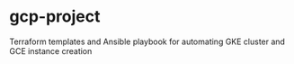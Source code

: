 # gcp-project
Terraform templates and Ansible playbook for automating GKE cluster and GCE instance creation
